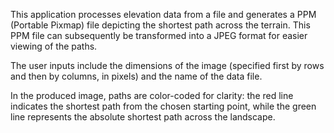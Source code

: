 This application processes elevation data from a file and generates a PPM (Portable Pixmap) file depicting the shortest path across the terrain. This PPM file can subsequently be transformed into a JPEG format for easier viewing of the paths.

The user inputs include the dimensions of the image (specified first by rows and then by columns, in pixels) and the name of the data file.

In the produced image, paths are color-coded for clarity: the red line indicates the shortest path from the chosen starting point, while the green line represents the absolute shortest path across the landscape.
